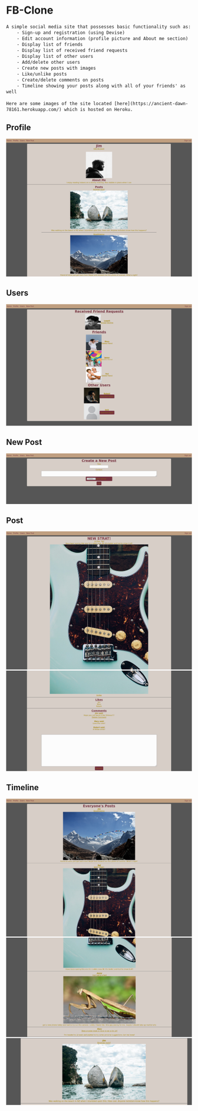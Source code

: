 # FB-Clone #

    A simple social media site that possesses basic functionality such as:
        - Sign-up and registration (using Devise)
        - Edit account information (profile picture and About me section)
        - Display list of friends
        - Display list of received friend requests
        - Display list of other users
        - Add/delete other users
        - Create new posts with images
        - Like/unlike posts
        - Create/delete comments on posts
        - Timeline showing your posts along with all of your friends' as well

    Here are some images of the site located [here](https://ancient-dawn-78161.herokuapp.com/) which is hosted on Heroku.

## Profile ##

![profile](/readmeImages/profile.png?raw=true)

## Users ##

![users](/readmeImages/users.png?raw=true)

## New Post ##

![newpost](/readmeImages/newpost.png?raw=true)

## Post ##

![post1](/readmeImages/post1.png?raw=true)
![post2](/readmeImages/post2.png?raw=true)

## Timeline ##

![timeline1](/readmeImages/timeline1.png?raw=true)
![timeline2](/readmeImages/timeline2.png?raw=true)
![timeline3](/readmeImages/timeline3.png?raw=true)